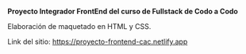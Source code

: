 **Proyecto Integrador FrontEnd del curso de Fullstack de Codo a Codo**

Elaboración de maquetado en HTML y CSS.

Link del sitio: https://proyecto-frontend-cac.netlify.app
